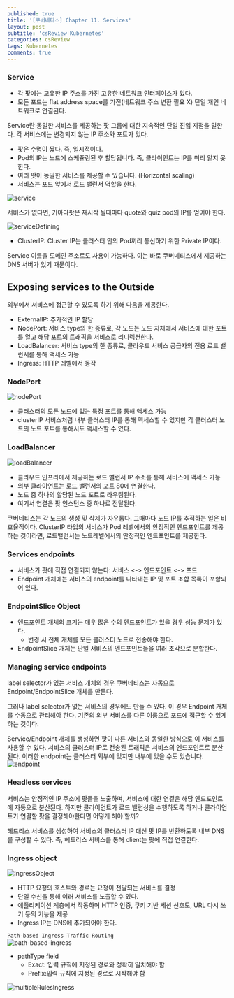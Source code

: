 ```yaml
---
published: true
title: '[쿠버네티스] Chapter 11. Services'
layout: post
subtitle: 'csReview Kubernetes'
categories: csReview
tags: Kubernetes
comments: true
---
```


### Service
- 각 팟에는 고유한 IP 주소를 가진 고유한 네트워크 인터페이스가 있다.
- 모든 포드는 flat address space를 가진(네트워크 주소 변환 필요 X) 단일 개인 네트워크로 연결된다.

Service란 동일한 서비스를 제공하는 팟 그룹에 대한 지속적인 단일 진입 지점을 말한다. 각 서비스에는 변경되지 않는 IP 주소와 포트가 있다.
- 팟은 수명이 짧다. 즉, 일시적이다.
- Pod의 IP는 노드에 스케쥴링된 후 할당됩니다. 즉, 클라이언트는 IP를 미리 알지 못한다.
- 여러 팟이 동일한 서비스를 제공할 수 있습니다. (Horizontal scaling)
- 서비스는 포드 앞에서 로드 밸런서 역할을 한다.

![service](https://sundongkim-dev.github.io/assets/img/kubernetes/service.png)

서비스가 없다면, 키아다팟은 재시작 될때마다 quote와 quiz pod의 IP를 얻어야 한다.

![serviceDefining](https://sundongkim-dev.github.io/assets/img/kubernetes/serviceDefining.png)

- ClusterIP: Cluster IP는 클러스터 안의 Pod끼리 통신하기 위한 Private IP이다.

Service 이름을 도메인 주소로도 사용이 가능하다. 이는 바로 쿠버네티스에서 제공하는 DNS 서버가 있기 때문이다.

## Exposing services to the Outside

외부에서 서비스에 접근할 수 있도록 하기 위해 다음을 제공한다.
- ExternalIP: 추가적인 IP 할당
- NodePort: 서비스 type의 한 종류로, 각 노드는 노드 자체에서 서비스에 대한 포트를 열고 해당 포트의 트래픽을 서비스로 리디렉션한다.
- LoadBalancer: 서비스 type의 한 종류로, 클라우드 서비스 공급자의 전용 로드 밸런서를 통해 액세스 가능
- Ingress: HTTP 레벨에서 동작

### NodePort
![nodePort](https://sundongkim-dev.github.io/assets/img/kubernetes/nodePort.png)
- 클러스터의 모든 노드에 있는 특정 포트를 통해 액세스 가능
- clusterIP 서비스처럼 내부 클러스터 IP를 통해 액세스할 수 있지만 각 클러스터 노드의 노드 포트를 통해서도 액세스할 수 있다.

### LoadBalancer
![loadBalancer](https://sundongkim-dev.github.io/assets/img/kubernetes/loadBalancer2.png)
- 클라우드 인프라에서 제공하는 로드 밸런서 IP 주소를 통해 서비스에 액세스 가능
- 외부 클라이언트는 로드 밸런서의 포트 80에 연결한다.
- 노드 중 하나의 할당된 노드 포트로 라우팅된다.
- 여기서 연결은 팟 인스턴스 중 하나로 전달된다.

쿠버네티스는 각 노드의 생성 및 삭제가 자유롭다. 그때마다 노드 IP를 추적하는 일은 비효율적이다. ClusterIP 타입의 서비스가 Pod 레벨에서의 안정적인 엔드포인트를 제공하는 것이라면,  로드밸런서는 노드레벨에서의 안정적인 엔드포인트를 제공한다.

### Services endpoints
- 서비스가 팟에 직접 연결되지 않는다: 서비스 <-> 엔드포인트 <-> 포드
- Endpoint 개체에는 서비스의 endpoint를 나타내는 IP 및 포트 조합 목록이 포함되어 있다.

### EndpointSlice Object
- 엔드포인트 개체의 크기는 매우 많은 수의 엔드포인트가 있을 경우 성능 문제가 있다.
  - 변경 시 전체 개체를 모든 클러스터 노드로 전송해야 한다.
- EndpointSlice 개체는 단일 서비스의 엔드포인트들을 여러 조각으로 분할한다.

### Managing service endpoints

label selector가 있는 서비스 개체의 경우 쿠버네티스는 자동으로 Endpoint/EndpointSlice 개체를 만든다.

그러나 label selector가 없는 서비스의 경우에도 만들 수 있다. 이 경우 Endpoint 개체를 수동으로 관리해야 한다. 기존의 외부 서비스를 다른 이름으로 포드에 접근할 수 있게 하는 것이다.

Service/Endpoint 개체를 생성하면 팟이 다른 서비스와 동일한 방식으로 이 서비스를 사용할 수 있다. 서비스의 클러스터 IP로 전송된 트래픽은 서비스의 엔드포인트로 분산된다. 이러한 endpoint는 클러스터 외부에 있지만 내부에 있을 수도 있습니다.
![endpoint](https://sundongkim-dev.github.io/assets/img/kubernetes/endpoint.png)

### Headless services
서비스는 안정적인 IP 주소에 팟들을 노출하며, 서비스에 대한 연결은 해당 엔드포인트에 자동으로 분산된다. 하지만 클라이언트가 로드 밸런싱을 수행하도록 하거나 클라이언트가 연결할 팟을 결정해야한다면 어떻게 해야 할까?

헤드리스 서비스를 생성하여 서비스의 클러스터 IP 대신 팟 IP를 반환하도록 내부 DNS를 구성할 수 있다. 즉, 헤드리스 서비스를 통해 client는 팟에 직접 연결한다.

### Ingress object
![ingressObject](https://sundongkim-dev.github.io/assets/img/kubernetes/ingressObject.png)
- HTTP 요청의 호스트와 경로는 요청이 전달되는 서비스를 결정
- 단일 수신을 통해 여러 서비스를 노출할 수 있다.
- 애플리케이션 계층에서 작동하며 HTTP 인증, 쿠키 기반 세션 선호도, URL 다시 쓰기 등의 기능을 제공
- Ingress IP는 DNS에 추가되어야 한다.

`Path-based Ingress Traffic Routing`  
![path-based-ingress](https://sundongkim-dev.github.io/assets/img/kubernetes/path-based-ingress.png)

- pathType field
  - Exact: 입력 규칙에 지정된 경로와 정확히 일치해야 함
  - Prefix:입력 규칙에 지정된 경로로 시작해야 함

![multipleRulesIngress](https://sundongkim-dev.github.io/assets/img/kubernetes/multipleRulesIngress.png)
